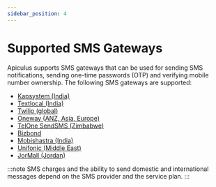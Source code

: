 ```yaml
---
sidebar_position: 4
---
```

# Supported SMS Gateways

Apiculus supports SMS gateways that can be used for sending SMS notifications, sending one-time passwords (OTP) and verifying mobile number ownership. The following SMS gateways are supported:

- [Kapsystem (India)](https://kapsystem.com/)
- [Textlocal (India)](https://textlocal.in/)
- [Twilio (global)](https://twilio.com/)
- [Oneway (ANZ, Asia, Europe)](https://onewaysms.com/)
- [TelOne SendSMS (Zimbabwe)](https://telone.co.zw/)
- [Bizbond](https://telone.co.zw/)
- [Mobishastra (India)](https://telone.co.zw/)
- [Unifonic (Middle East)](https://telone.co.zw/)
- [JorMall (Jordan)](https://telone.co.zw/)

:::note
SMS charges and the ability to send domestic and international messages depend on the SMS provider and the service plan.
:::




